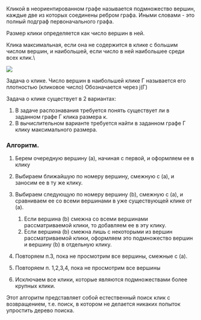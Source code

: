 
Кликой в неориентированном графе называется подмножество вершин, каждые две из которых соединены ребром графа. Иными словами - это полный подграф первоначального графа.

Размер клики определяется как число вершин в ней.

Клика максимальная, если она не содержится в клике с большим числом вершин, и наибольшей, если число в ней наибольшее среди всех клик.\

![](https://lh5.googleusercontent.com/37LQrXhQqruVZbVlSDpb26KkoQad5ZGV_cEZ_FdCKxKPpizea2qAH4UfDCFP-Y7JkXZViWXbyYsGdbUkXBdW_LdR33RoP6wbpKmwj_Gq7UwS96VBXK1X1EfAw6RKXuIFRH-nEjg2VYFFM8Cqp0rdXfI)

Задача о клике. Число вершин в наибольшей клике Г называется его плотностью (кликовое число)
Обозначается через j(Г)

Задача о клике существует в 2 вариантах:
1. В задаче распознавания требуется понять существует ли в заданном графе Г клика размера к.
2. В вычислительном варианте требуется найти в заданном графе Г клику максимального размера.


### Алгоритм.

1. Берем очередную вершину (a), начиная с первой, и оформляем ее в клику
2. Выбираем ближайшую по номеру вершину, смежную с (а), и заносим ее в ту же клику.
3. Выбираем следующую по номеру вершину (b), смежную с (а), и сравниваем ее со всеми вершинами в уже существующей клике от (а).
	1. Если вершина (b) смежна со всеми вершинами рассматриваемой клики, то добавляем ее в эту клику.
	2. Если вершина (b) смежна лишь с некоторыми из вершин рассматриваемой клики, оформляем это подмножество вершин и вершину (b) в отдельную клику.

4. Повторяем п.3, пока не просмотрим все вершины, смежные с (а).
5. Повторяем п. 1,2,3,4, пока не просмотрим все вершины
6. Исключаем все клики, которые являются подмножествами более крупных клики.

Этот алгоритм представляет собой естественный поиск клик с возвращением, т.е. поиск, в котором не делается никаких попыток упростить дерево поиска.
